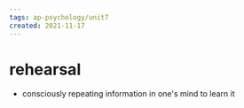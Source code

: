 ```yaml
---
tags: ap-psychology/unit7 
created: 2021-11-17
---
```


# rehearsal

- consciously repeating information in one's mind to learn it 
